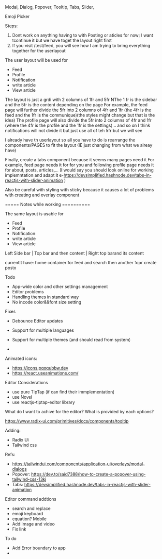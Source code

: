 Modal, Dialog, Popover, Tooltip, Tabs, Slider,

Emoji Picker

Steps:

1. Dont work on anything having to with Posting or aticles for now; I want tcontinue it but we have toget the layout right first
2. If you visit /test/feed, you will see how I am trying to bring everything together for the userlayout

The user layout will be used for

- Feed
- Profile
- Notification
- write article
- View article

The layout is just a grdi with 2 columns of 1fr and 5fr
NThe 1 fr is the sidebar and the 5fr is the content depending on the page
For example, the feed page will further divide the 5fr into 2 columns of 4fr and 1fr (the 4fr is the feed and the 1fr is the communique)(the styles might change but that is the idea)
The profile page will also divide the 5fr into 2 columns of 4fr and 1fr (where the 4fr is the profile and the 1fr is the settings)
.. and so on
I think notifications will not divide it but just use all of teh 5fr but we will see

I already have th userlayout so all you have to do is rearrange the components/PAGES to fit the layout (IE just changing from what we alreay have)

Finally, create a tabs component because it seems many pages need it
For example, feed page needs it for for you and following
profile page needs it for about, posts, articles,...
(I would say you should look online for working implemntation and adapt it e-https://devsimplified.hashnode.dev/tabs-in-reactjs-with-slider-animation
)

Also be careful with styling with sticky because it causes a lot of problems with creating and overlay component

===== Notes while working ==========

The same layout is usable for

- Feed
- Profile
- Notification
- write article
- View article

Left Side bar | Top bar and then content | Right top barand its content

currentlt have:
home container for feed and search
then another fopr create postx

Todo

- App-wide color and other settings management
- Editor problems
- Handling themes in standard way
- No incode color&&font size setting

Fixes

- Debounce Editor updates
- Support for multiple languages
- Support for multiple themes (and should read from system)

-

Animated icons:

- https://icons.pqoqubbw.dev
- https://react.useanimations.com/

Editor Considerations

- use pure TipTap (if can find their immplementation)
- use Novel
- use reactjs-tiptap-editor library

What do I want to achive for the editor?
What is provided by each options?

https://www.radix-ui.com/primitives/docs/components/tooltip

Adding:

- Radix Ui
- Tailwind css

Refs:

- https://tailwindui.com/components/application-ui/overlays/modal-dialogs
- Popover: https://dev.to/said7388/how-to-create-a-popover-using-tailwind-css-13kj
- Tabs: https://devsimplified.hashnode.dev/tabs-in-reactjs-with-slider-animation

Editor command addtions

- search and replace
- emoji keyboard
- equation?
  Mobile
- Add image and video
- Fix link

To do

- Add Error boundary to app
-

